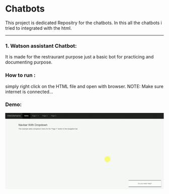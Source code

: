 # Chatbots
This project is dedicated Repositry for the chatbots. In this all the chatbots i tried to integrated with the html.<hr>
<h3>1. Watson assistant Chatbot:</h3> It is made for the restraurant purpose just a basic bot for practicing and documenting purpose.
<h3>How to run :</h3> simply right click on the HTML file and open with browser. NOTE: Make sure internet is connected...
<h3>Demo:</h3> <img src="./waDemo.gif" />
